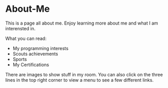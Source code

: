 # About-Me
This is a page all about me.
Enjoy learning more about me and what I am interensted in.

What you can read:
* My programming interests
* Scouts achievements
* Sports
* My Certifications

There are images to show stuff in my room.
You can also click on the three lines in the top right corner to view a menu to see a few different links.

